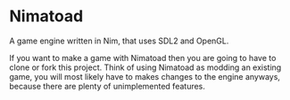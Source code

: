 # Nimatoad
A game engine written in Nim, that uses SDL2 and OpenGL.

If you want to make a game with Nimatoad then you are going to have to clone or fork this project.
Think of using Nimatoad as modding an existing game, you will most likely have to makes changes to the engine anyways, because there are plenty of unimplemented features.
